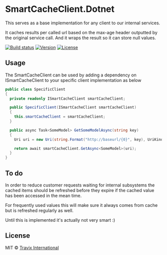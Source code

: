 # SmartCacheClient.Dotnet

This serves as a base implementation for any client to our internal services.

It caches results per called url based on the max-age header outputted by the original service call. 
And it wraps the result so it can store null values.

[![Build status](https://ci.appveyor.com/api/projects/status/b9o8fhtnwjda845m?svg=true)](https://ci.appveyor.com/project/JSalverda/smartcacheclient)
[![Version](https://img.shields.io/nuget/v/SmartCache.Client.svg)](https://www.nuget.org/packages/SmartCache.Client/)
[![License](https://img.shields.io/github/license/Travix-International/SmartCacheClient.svg)](https://github.com/Travix-International/SmartCacheClient/blob/master/LICENSE)

Usage
--------------------------------

The SmartCacheClient can be used by adding a dependency on ISmartCacheClient to your specific client implementation as below

```csharp
public class SpecificClient
{
  private readonly ISmartCacheClient smartCacheClient;

  public SpecificClient(ISmartCacheClient smartCacheClient)
  {
    this.smartCacheClient = smartCacheClient;
  }

  public async Task<SomeModel> GetSomeModelAsync(string key)
  {
    Uri uri = new Uri(string.Format("http://baseurl/{0}", key), UriKind.Absolute);

    return await smartCacheClient.GetAsync<SomeModel>(uri);
  }
}
```

To do
--------------------------------

In order to reduce customer requests waiting for internal subsystems the cached items should be refreshed before they expire if the cached value has been accessed in the mean time. 

For frequently used values this will make sure it always comes from cache but is refreshed regularly as well.

Until this is implemented it's actually not very smart :)


## License

MIT © [Travix International](http://travix.com)
